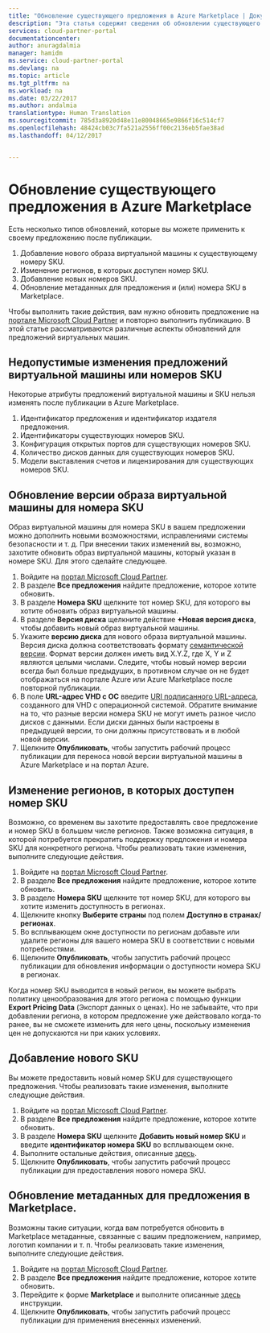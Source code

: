 ```yaml
---
title: "Обновление существующего предложения в Azure Marketplace | Документация Майкрософт"
description: "Эта статья содержит сведения об обновлении существующего предложения с помощью портала Microsoft Cloud Partner"
services: cloud-partner-portal
documentationcenter: 
author: anuragdalmia
manager: hamidm
ms.service: cloud-partner-portal
ms.devlang: na
ms.topic: article
ms.tgt_pltfrm: na
ms.workload: na
ms.date: 03/22/2017
ms.author: andalmia
translationtype: Human Translation
ms.sourcegitcommit: 785d3a8920d48e11e80048665e9866f16c514cf7
ms.openlocfilehash: 48424cb03c7fa521a2556ff00c2136eb5fae38ad
ms.lasthandoff: 04/12/2017


---
```

# <a name="update-an-existing-offer-for-azure-marketplace"></a>Обновление существующего предложения в Azure Marketplace
Есть несколько типов обновлений, которые вы можете применить к своему предложению после публикации.

1. Добавление нового образа виртуальной машины к существующему номеру SKU.
1. Изменение регионов, в которых доступен номер SKU. 
1. Добавление новых номеров SKU. 
1. Обновление метаданных для предложения и (или) номера SKU в Marketplace.

Чтобы выполнить такие действия, вам нужно обновить предложение на [портале Microsoft Cloud Partner](https://cloudpartner.azure.com/) и повторно выполнить публикацию. В этой статье рассматриваются различные аспекты обновлений для предложений виртуальных машин.

## <a name="unpermitted-changes-to-vm-offersku"></a>Недопустимые изменения предложений виртуальной машины или номеров SKU
Некоторые атрибуты предложений виртуальной машины и SKU нельзя изменять после публикации в Azure Marketplace.
1. Идентификатор предложения и идентификатор издателя предложения.
2. Идентификаторы существующих номеров SKU.
3. Конфигурация открытых портов для существующих номеров SKU.
4. Количество дисков данных для существующих номеров SKU.
5. Модели выставления счетов и лицензирования для существующих номеров SKU.

## <a name="updating-the-vm-image-version-for-a-sku"></a>Обновление версии образа виртуальной машины для номера SKU
Образ виртуальной машины для номера SKU в вашем предложении можно дополнить новыми возможностями, исправлениями системы безопасности и т. д. При внесении таких изменений вы, возможно, захотите обновить образ виртуальной машины, который указан в номере SKU. Для этого сделайте следующее.
1. Войдите на [портал Microsoft Cloud Partner](https://cloudpartner.azure.com/).
2. В разделе **Все предложения** найдите предложение, которое хотите обновить.
3. В разделе **Номера SKU** щелкните тот номер SKU, для которого вы хотите обновить образ виртуальной машины.
4. В разделе **Версия диска** щелкните действие **+Новая версия диска**, чтобы добавить новый образ виртуальной машины.
5. Укажите **версию диска** для нового образа виртуальной машины. Версия диска должна соответствовать формату [семантической версии](http://semver.org/). Формат версии должен иметь вид X.Y.Z, где X, Y и Z являются целыми числами. Следите, чтобы новый номер версии всегда был больше предыдущих, в противном случае он не будет отображаться на портале Azure или Azure Marketplace после повторной публикации.
6. В поле **URL-адрес VHD с ОС** введите [URI подписанного URL-адреса](../../marketplace-publishing/marketplace-publishing-vm-image-creation.md#52-get-the-shared-access-signature-uri-for-your-vm-images), созданного для VHD с операционной системой. Обратите внимание на то, что разные версии номера SKU не могут иметь разное число дисков с данными. Если диски данных были настроены в предыдущей версии, то они должны присутствовать и в любой новой версии. 
7. Щелкните **Опубликовать**, чтобы запустить рабочий процесс публикации для переноса новой версии виртуальной машины в Azure Marketplace и на портал Azure. 

## <a name="changing-regions-a-sku-is-available-in"></a>Изменение регионов, в которых доступен номер SKU
Возможно, со временем вы захотите предоставлять свое предложение и номер SKU в большем числе регионов. Также возможна ситуация, в которой потребуется прекратить поддержку предложения и номера SKU для конкретного региона. Чтобы реализовать такие изменения, выполните следующие действия.

1. Войдите на [портал Microsoft Cloud Partner](https://cloudpartner.azure.com/).
2. В разделе **Все предложения** найдите предложение, которое хотите обновить.
3. В разделе **Номера SKU** щелкните тот номер SKU, для которого вы хотите изменить доступность в регионах.
4. Щелкните кнопку **Выберите страны** под полем **Доступно в странах/регионах**. 
5. Во всплывающем окне доступности по регионам добавьте или удалите регионы для вашего номера SKU в соответствии с новыми потребностями.
6. Щелкните **Опубликовать**, чтобы запустить рабочий процесс публикации для обновления информации о доступности номера SKU в регионах. 

Когда номер SKU выводится в новый регион, вы можете выбрать политику ценообразования для этого региона с помощью функции **Export Pricing Data** (Экспорт данных о ценах). Но не забывайте, что при добавлении региона, в котором предложение уже действовало когда-то ранее, вы не сможете изменить для него цены, поскольку изменения цен не допускаются ни при каких условиях. 

## <a name="adding-a-new-sku"></a>Добавление нового SKU
Вы можете предоставить новый номер SKU для существующего предложения. Чтобы реализовать такие изменения, выполните следующие действия.

1. Войдите на [портал Microsoft Cloud Partner](https://cloudpartner.azure.com/).
2. В разделе **Все предложения** найдите предложение, которое хотите обновить.
3. В разделе **Номера SKU** щелкните **Добавить новый номер SKU** и введите **идентификатор номера SKU** во всплывающем окне. 
4. Выполните остальные действия, описанные [здесь](../../cloud-partner-portal/cloud-partner-portal-publish-virtual-machine.md).
6. Щелкните **Опубликовать**, чтобы запустить рабочий процесс публикации для предоставления нового номера SKU.

## <a name="updating-offer-marketplace-metadata"></a>Обновление метаданных для предложения в Marketplace.
Возможны такие ситуации, когда вам потребуется обновить в Marketplace метаданные, связанные с вашим предложением, например, логотип компании и т. п. Чтобы реализовать такие изменения, выполните следующие действия.

1. Войдите на [портал Microsoft Cloud Partner](https://cloudpartner.azure.com/).
2. В разделе **Все предложения** найдите предложение, которое хотите обновить.
3. Перейдите к форме **Marketplace** и выполните описанные [здесь](../../cloud-partner-portal/cloud-partner-portal-publish-virtual-machine.md) инструкции. 
4. Щелкните **Опубликовать**, чтобы запустить рабочий процесс публикации для применения внесенных изменений.


